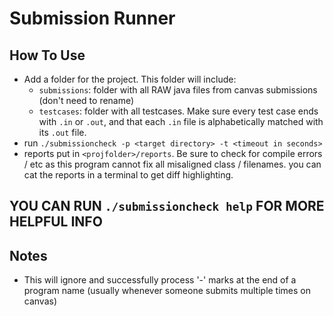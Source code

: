 # Submission Runner

## How To Use

- Add a folder for the project. This folder will include:
    - `submissions`: folder with all RAW java files from canvas submissions (don't need to rename)
    - `testcases`: folder with all testcases. Make sure every test case ends with `.in` or `.out`, and that each `.in` file is alphabetically matched with its `.out` file.
- run `./submissioncheck -p <target directory> -t <timeout in seconds>`
- reports put in `<projfolder>/reports`. Be sure to check for compile errors / etc as this program cannot fix all misaligned class / filenames. you can cat the reports in a terminal to get diff highlighting.

## YOU CAN RUN `./submissioncheck help` FOR MORE HELPFUL INFO

## Notes
- This will ignore and successfully process '-' marks at the end of a program name (usually whenever someone submits multiple times on canvas)
